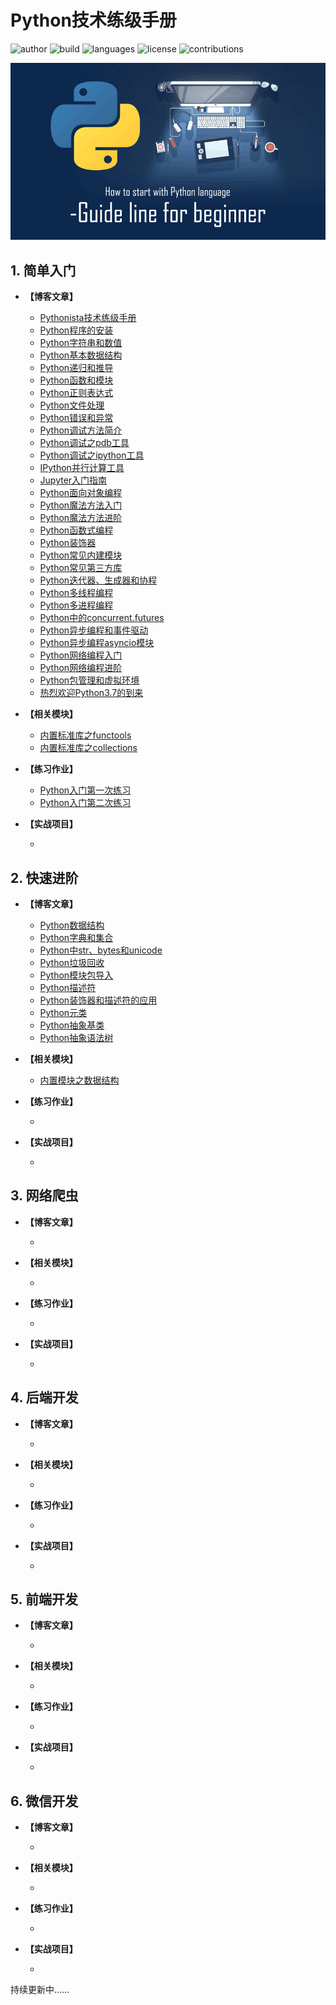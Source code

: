 # Python技术练级手册

![author](https://img.shields.io/badge/author-Escape-blue.svg)
![build](https://img.shields.io/badge/build-passing-brightgreen.svg)
![languages](https://img.shields.io/badge/languages-Python3.6-green.svg)
![license](https://img.shields.io/badge/license-MIT-orange.svg)
![contributions](https://img.shields.io/badge/contributions-welcome-ff69b4.svg)

![python-advanced-guide](/images/python-advanced-guide.png)

## 1. 简单入门

- **【博客文章】**
  - [Pythonista技术练级手册](https://escapelife.github.io/post/Pythonista%E6%8A%80%E6%9C%AF%E7%BB%83%E7%BA%A7%E6%89%8B%E5%86%8C/)
  - [Python程序的安装](https://escapelife.github.io/post/Python%E7%A8%8B%E5%BA%8F%E7%9A%84%E5%AE%89%E8%A3%85/)
  - [Python字符串和数值](https://escapelife.github.io/post/Python%E5%AD%97%E7%AC%A6%E4%B8%B2%E5%92%8C%E6%95%B0%E5%80%BC/)
  - [Python基本数据结构](https://escapelife.github.io/post/Python%E5%9F%BA%E6%9C%AC%E6%95%B0%E6%8D%AE%E7%BB%93%E6%9E%84/)
  - [Python递归和推导](https://escapelife.github.io/post/Python%E9%80%92%E5%BD%92%E5%92%8C%E6%8E%A8%E5%AF%BC/)
  - [Python函数和模块](https://escapelife.github.io/post/Python%E5%87%BD%E6%95%B0%E5%92%8C%E6%A8%A1%E5%9D%97/)
  - [Python正则表达式](https://escapelife.github.io/post/Python%E6%AD%A3%E5%88%99%E8%A1%A8%E8%BE%BE%E5%BC%8F/)
  - [Python文件处理](https://escapelife.github.io/post/Python%E6%96%87%E4%BB%B6%E5%A4%84%E7%90%86/)
  - [Python错误和异常](https://escapelife.github.io/post/Python%E9%94%99%E8%AF%AF%E5%92%8C%E5%BC%82%E5%B8%B8/)
  - [Python调试方法简介](https://escapelife.github.io/post/Python%E8%B0%83%E8%AF%95%E6%96%B9%E6%B3%95%E7%AE%80%E4%BB%8B/)
  - [Python调试之pdb工具](https://escapelife.github.io/post/Python%E8%B0%83%E8%AF%95%E4%B9%8Bpdb%E5%B7%A5%E5%85%B7/)
  - [Python调试之ipython工具](https://escapelife.github.io/post/Python%E8%B0%83%E8%AF%95%E4%B9%8Bipython%E5%B7%A5%E5%85%B7/)
  - [IPython并行计算工具](https://escapelife.github.io/post/IPython%E5%B9%B6%E8%A1%8C%E8%AE%A1%E7%AE%97%E5%B7%A5%E5%85%B7/)
  - [Jupyter入门指南](https://escapelife.github.io/post/Jupyter%E5%85%A5%E9%97%A8%E6%8C%87%E5%8D%97/)
  - [Python面向对象编程](https://escapelife.github.io/post/Python%E9%9D%A2%E5%90%91%E5%AF%B9%E8%B1%A1%E7%BC%96%E7%A8%8B/)
  - [Python魔法方法入门](https://escapelife.github.io/post/Python%E9%AD%94%E6%B3%95%E6%96%B9%E6%B3%95%E5%85%A5%E9%97%A8/)
  - [Python魔法方法进阶](https://escapelife.github.io/post/Python%E9%AD%94%E6%B3%95%E6%96%B9%E6%B3%95%E8%BF%9B%E9%98%B6/)
  - [Python函数式编程](https://escapelife.github.io/post/Python%E5%87%BD%E6%95%B0%E5%BC%8F%E7%BC%96%E7%A8%8B/)
  - [Python装饰器](https://escapelife.github.io/post/Python%E8%A3%85%E9%A5%B0%E5%99%A8/)
  - [Python常见内建模块](https://escapelife.github.io/post/Python%E5%B8%B8%E8%A7%81%E5%86%85%E5%BB%BA%E6%A8%A1%E5%9D%97/)
  - [Python常见第三方库](https://escapelife.github.io/post/Python%E5%B8%B8%E8%A7%81%E7%AC%AC%E4%B8%89%E6%96%B9%E5%BA%93/)
  - [Python迭代器、生成器和协程](https://escapelife.github.io/post/Python%E8%BF%AD%E4%BB%A3%E5%99%A8%E3%80%81%E7%94%9F%E6%88%90%E5%99%A8%E5%92%8C%E5%8D%8F%E7%A8%8B/)
  - [Python多线程编程](https://escapelife.github.io/post/Python%E5%A4%9A%E7%BA%BF%E7%A8%8B%E7%BC%96%E7%A8%8B/)
  - [Python多进程编程](https://escapelife.github.io/post/Python%E5%A4%9A%E8%BF%9B%E7%A8%8B%E7%BC%96%E7%A8%8B/)
  - [Python中的concurrent.futures](https://escapelife.github.io/post/Python%E4%B8%AD%E7%9A%84concurrent.futures/)
  - [Python异步编程和事件驱动](https://escapelife.github.io/post/Python%E5%BC%82%E6%AD%A5%E7%BC%96%E7%A8%8B%E5%92%8C%E4%BA%8B%E4%BB%B6%E9%A9%B1%E5%8A%A8/)
  - [Python异步编程asyncio模块](https://escapelife.github.io/post/Python%E5%BC%82%E6%AD%A5%E7%BC%96%E7%A8%8Basyncio%E6%A8%A1%E5%9D%97/)
  - [Python网络编程入门](https://escapelife.github.io/post/Python%E7%BD%91%E7%BB%9C%E7%BC%96%E7%A8%8B%E5%85%A5%E9%97%A8/)
  - [Python网络编程进阶](https://escapelife.github.io/post/Python%E7%BD%91%E7%BB%9C%E7%BC%96%E7%A8%8B%E8%BF%9B%E9%98%B6/)
  - [Python包管理和虚拟环境](https://escapelife.github.io/post/Python%E5%8C%85%E7%AE%A1%E7%90%86%E5%92%8C%E8%99%9A%E6%8B%9F%E7%8E%AF%E5%A2%83/)
  - [热烈欢迎Python3.7的到来](https://escapelife.github.io/post/%E7%83%AD%E7%83%88%E6%AC%A2%E8%BF%8EPython3.7%E7%9A%84%E5%88%B0%E6%9D%A5/)

- **【相关模块】**
  - [内置标准库之functools](https://escapelife.github.io/post/Python%E6%A0%87%E5%87%86%E5%BA%93%E4%B9%8Bfunctools/)
  - [内置标准库之collections](https://escapelife.github.io/post/%E5%86%85%E7%BD%AE%E6%A0%87%E5%87%86%E5%BA%93%E4%B9%8Bcollections/)

- **【练习作业】**
  - [Python入门第一次练习](https://escapelife.github.io/post/Python%E5%85%A5%E9%97%A8%E7%AC%AC%E4%B8%80%E6%AC%A1%E7%BB%83%E4%B9%A0/)
  - [Python入门第二次练习](https://escapelife.github.io/post/Python%E5%85%A5%E9%97%A8%E7%AC%AC%E4%BA%8C%E6%AC%A1%E7%BB%83%E4%B9%A0/#7-%E5%87%BD%E6%95%B0%E8%B0%83%E7%94%A8%E8%AE%A1%E6%97%B6)

- **【实战项目】**
  - []()

## 2. 快速进阶

- **【博客文章】**
  - [Python数据结构](https://escapelife.github.io/post/Python%E6%95%B0%E6%8D%AE%E7%BB%93%E6%9E%84/)
  - [Python字典和集合](https://escapelife.github.io/post/Python%E5%AD%97%E5%85%B8%E5%92%8C%E9%9B%86%E5%90%88/)
  - [Python中str、bytes和unicode](https://escapelife.github.io/post/Python%E4%B8%ADstr%E3%80%81bytes%E5%92%8Cunicode/)
  - [Python垃圾回收](https://escapelife.github.io/post/Python%E5%9E%83%E5%9C%BE%E5%9B%9E%E6%94%B6/)
  - [Python模块包导入](https://escapelife.github.io/post/Python%E6%A8%A1%E5%9D%97%E5%8C%85%E5%AF%BC%E5%85%A5/)
  - [Python描述符](https://escapelife.github.io/post/Python%E6%8F%8F%E8%BF%B0%E7%AC%A6/)
  - [Python装饰器和描述符的应用](https://escapelife.github.io/post/Python%E8%A3%85%E9%A5%B0%E5%99%A8%E5%92%8C%E6%8F%8F%E8%BF%B0%E7%AC%A6%E7%9A%84%E5%BA%94%E7%94%A8/)
  - [Python元类](https://escapelife.github.io/post/Python%E5%85%83%E7%B1%BB/)
  - [Python抽象基类](https://escapelife.github.io/post/Python%E6%8A%BD%E8%B1%A1%E5%9F%BA%E7%B1%BB/)
  - [Python抽象语法树](https://escapelife.github.io/post/Python%E6%8A%BD%E8%B1%A1%E8%AF%AD%E6%B3%95%E6%A0%91/)

- **【相关模块】**
  - [内置模块之数据结构](https://escapelife.github.io/post/%E5%86%85%E7%BD%AE%E6%A8%A1%E5%9D%97%E4%B9%8B%E6%95%B0%E6%8D%AE%E7%BB%93%E6%9E%84/)

- **【练习作业】**
  - []()

- **【实战项目】**
  - []()

## 3. 网络爬虫

- **【博客文章】**
  - []()

- **【相关模块】**
  - []()

- **【练习作业】**
  - []()

- **【实战项目】**
  - []()

## 4. 后端开发

- **【博客文章】**
  - []()

- **【相关模块】**
  - []()

- **【练习作业】**
  - []()

- **【实战项目】**
  - []()

## 5. 前端开发

- **【博客文章】**
  - []()

- **【相关模块】**
  - []()

- **【练习作业】**
  - []()

- **【实战项目】**
  - []()

## 6. 微信开发

- **【博客文章】**
  - []()

- **【相关模块】**
  - []()

- **【练习作业】**
  - []()

- **【实战项目】**
  - []()

持续更新中......
